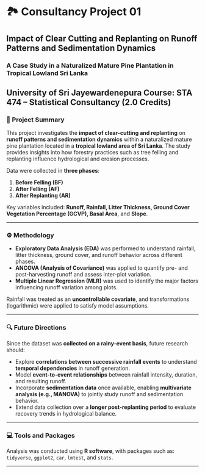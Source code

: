 # 🏞️ Consultancy Project 01

## Impact of Clear Cutting and Replanting on Runoff Patterns and Sedimentation Dynamics

### A Case Study in a Naturalized Mature Pine Plantation in Tropical Lowland Sri Lanka

**University of Sri Jayewardenepura**
**Course:** STA 474 – Statistical Consultancy (2.0 Credits)
---

### 📘 Project Summary

This project investigates the **impact of clear-cutting and replanting** on **runoff patterns and sedimentation dynamics** within a naturalized mature pine plantation located in a **tropical lowland area of Sri Lanka**. The study provides insights into how forestry practices such as tree felling and replanting influence hydrological and erosion processes.

Data were collected in **three phases**:

1. **Before Felling (BF)**
2. **After Felling (AF)**
3. **After Replanting (AR)**

Key variables included: **Runoff, Rainfall, Litter Thickness, Ground Cover Vegetation Percentage (GCVP), Basal Area**, and **Slope**.

---

### ⚙️ Methodology

* **Exploratory Data Analysis (EDA)** was performed to understand rainfall, litter thickness, ground cover, and runoff behavior across different phases.
* **ANCOVA (Analysis of Covariance)** was applied to quantify pre- and post-harvesting runoff and assess inter-plot variation.
* **Multiple Linear Regression (MLR)** was used to identify the major factors influencing runoff variation among plots.

Rainfall was treated as an **uncontrollable covariate**, and transformations (logarithmic) were applied to satisfy model assumptions.

---

### 🔍 Future Directions

Since the dataset was **collected on a rainy-event basis**, future research should:

* Explore **correlations between successive rainfall events** to understand **temporal dependencies** in runoff generation.
* Model **event-to-event relationships** between rainfall intensity, duration, and resulting runoff.
* Incorporate **sedimentation data** once available, enabling **multivariate analysis (e.g., MANOVA)** to jointly study runoff and sedimentation behavior.
* Extend data collection over a **longer post-replanting period** to evaluate recovery trends in hydrological balance.

---

### 💻 Tools and Packages

Analysis was conducted using **R software**, with packages such as:
`tidyverse`, `ggplot2`, `car`, `lmtest`, and `stats`.

---

